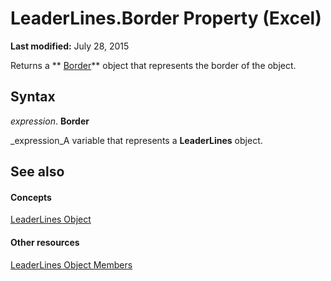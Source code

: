 
# LeaderLines.Border Property (Excel)

 **Last modified:** July 28, 2015

Returns a  ** [Border](bca516bf-7c0f-f9df-078d-dfb522f256f3.md)** object that represents the border of the object.

## Syntax

 _expression_. **Border**

 _expression_A variable that represents a  **LeaderLines** object.


## See also


#### Concepts


 [LeaderLines Object](ff4954f1-6967-9dd8-c9d6-8927d079e995.md)
#### Other resources


 [LeaderLines Object Members](5e6f9149-8ceb-4a18-d964-a1a06fe2ee8d.md)
